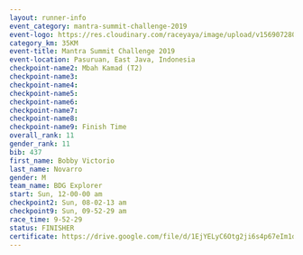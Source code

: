 ```yaml
---
layout: runner-info 
event_category: mantra-summit-challenge-2019 
event-logo: https://res.cloudinary.com/raceyaya/image/upload/v1569072809/logo/mantra-image_segrbx.jpg
category_km: 35KM 
event-title: Mantra Summit Challenge 2019 
event-location: Pasuruan, East Java, Indonesia 
checkpoint-name2: Mbah Kamad (T2) 
checkpoint-name3: 
checkpoint-name4: 
checkpoint-name5: 
checkpoint-name6: 
checkpoint-name7: 
checkpoint-name8: 
checkpoint-name9: Finish Time
overall_rank: 11
gender_rank: 11
bib: 437
first_name: Bobby Victorio
last_name: Novarro
gender: M
team_name: BDG Explorer
start: Sun, 12-00-00 am
checkpoint2: Sun, 08-02-13 am
checkpoint9: Sun, 09-52-29 am
race_time: 9-52-29
status: FINISHER
certificate: https://drive.google.com/file/d/1EjYELyC6Otg2ji6s4p67eIm1dtpaMunv/view?usp=sharing
---
```

